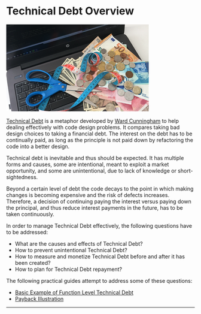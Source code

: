 # Technical Debt Overview

![Technical Debt](/images/technical-debt-381x232.png)

[Technical Debt][1] is a metaphor developed by [Ward Cunningham][2] to help dealing effectively with 
code design problems. It compares taking bad design choices to taking a financial debt. The interest 
on the debt has to be continually paid, as long as the principle is not paid down by refactoring 
the code into a better design. 

Technical debt is inevitable and thus should be expected. It has multiple forms and causes, some are 
intentional, meant to exploit a market opportunity, and some are unintentional, due to lack of 
knowledge or short-sightedness.

Beyond a certain level of debt the code decays to the point in which making changes is becoming 
expensive and the risk of defects increases. Therefore, a decision of continuing paying the interest 
versus paying down the principal, and thus reduce interest payments in the future, has to be taken 
continuously.

In order to manage Technical Debt effectively, the following questions have to be addressed:

- What are the causes and effects of Technical Debt?
- How to prevent unintentional Technical Debt?
- How to measure and monetize Technical Debt before and after it has been created?
- How to plan for Technical Debt repayment?

The following practical guides attempt to address some of these questions:

- [Basic Example of Function Level Technical Debt][3]
- [Payback Illustration][4]

---

[1]: https://en.wikipedia.org/wiki/Technical_debt
[2]: https://en.wikipedia.org/wiki/Ward_Cunningham
[3]: /Topics/Technical%20Debt
[4]: /Guides/Technical%20Debt/Payback%20Illustration